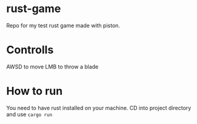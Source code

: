 # rust-game
Repo for my test rust game made with piston.

# Controlls
AWSD to move
LMB to throw a blade

# How to run
You need to have rust installed on your machine.
CD into project directory and use ```cargo run```
